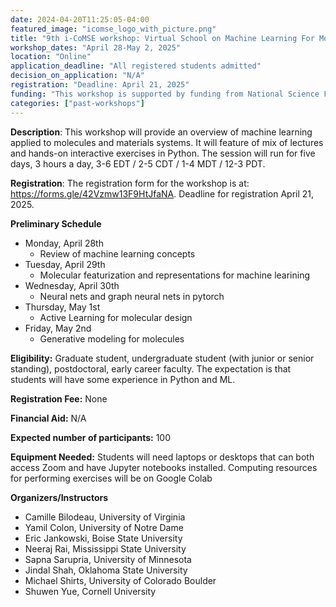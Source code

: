```yaml
---
date: 2024-04-20T11:25:05-04:00
featured_image: "icomse_logo_with_picture.png"
title: "9th i-CoMSE workshop: Virtual School on Machine Learning For Molecules 2025"
workshop_dates: "April 28-May 2, 2025"
location: "Online"
application_deadline: "All registered students admitted"
decision_on_application: "N/A"
registration: "Deadline: April 21, 2025"
funding: "This workshop is supported by funding from National Science Foundation Office of Advanced Cyberinfrastructure"
categories: ["past-workshops"]
---
```


**Description**: This workshop will provide an overview of machine learning applied to molecules and materials systems. It will feature of mix of lectures and hands-on interactive exercises in Python. The session will run for five days, 3 hours a day, 3-6 EDT / 2-5 CDT / 1-4 MDT / 12-3 PDT.

**Registration**:
The registration form for the workshop is at: https://forms.gle/42Vzmw13F9HtJfaNA. Deadline for registration April 21, 2025.

**Preliminary Schedule**
- Monday, April 28th
  - Review of machine learning concepts
- Tuesday, April 29th
  - Molecular featurization and representations for machine learining
- Wednesday, April 30th
  - Neural nets and graph neural nets in pytorch
- Thursday, May 1st
  - Active Learning for molecular design
- Friday, May 2nd
  - Generative modeling for molecules

**Eligibility:** Graduate student, undergraduate student (with junior or senior standing), postdoctoral, early career faculty. The expectation is that students will have some experience in Python and ML.

**Registration Fee:** None 

**Financial Aid:** N/A

**Expected number of participants:** 100

**Equipment Needed:** Students will need laptops or desktops that can both access Zoom and have Jupyter notebooks installed.  Computing resources for performing exercises will be on Google Colab

**Organizers/Instructors**
- Camille Bilodeau, University of Virginia
- Yamil Colon, University of Notre Dame
- Eric Jankowski, Boise State University
- Neeraj Rai, Mississippi State University
- Sapna Sarupria, University of Minnesota 
- Jindal Shah, Oklahoma State University
- Michael Shirts, University of Colorado Boulder
- Shuwen Yue, Cornell University

